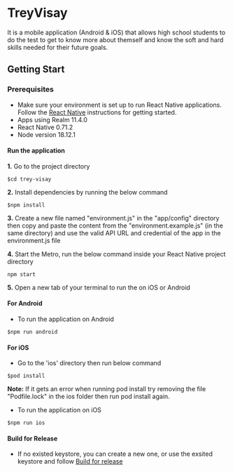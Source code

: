 # TreyVisay
It is a mobile application (Android & iOS) that allows high school students to do the test to get to know more about themself and know the soft and hard skills needed for their future goals.

## Getting Start

### Prerequisites

- Make sure your environment is set up to run React Native applications. Follow the [React Native](https://reactnative.dev/docs/environment-setup?guide=native) instructions for getting started.
- Apps using Realm 11.4.0
- React Native 0.71.2
- Node version 18.12.1

#### Run the application
**1.** Go to the project directory
```
$cd trey-visay
```
**2.** Install dependencies by running the below command
```
$npm install
```
**3.** Create a new file named "environment.js" in the "app/config" directory then copy and paste the content from the "environment.example.js" (in the same directory) and use the valid API URL and credential of the app in the environment.js file


**4.** Start the Metro, run the below command inside your React Native project directory
```
npm start
```

**5.** Open a new tab of your terminal to run the on iOS or Android
#### For Android
- To run the application on Android
```
$npm run android
```

#### For iOS
- Go to the 'ios' directory then run below command
```
$pod install
```
**Note:** If it gets an error when running pod install try removing the file "Podfile.lock" in the ios folder then run pod install again.

- To run the application on iOS
```
$npm run ios
```

#### Build for Release
- If no existed keystore, you can create a new one, or use the exsited keystore and follow
[Build for release](https://reactnative.dev/docs/signed-apk-android)
